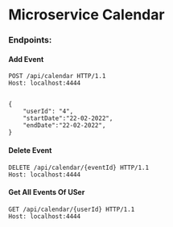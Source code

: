 # Microservice Calendar

### Endpoints:

#### Add Event

````
POST /api/calendar HTTP/1.1
Host: localhost:4444


{
    "userId": "4",
	"startDate":"22-02-2022",
    "endDate":"22-02-2022",
}
````

#### Delete Event

```
DELETE /api/calendar/{eventId} HTTP/1.1
Host: localhost:4444

```

#### Get All Events Of USer

```
GET /api/calendar/{userId} HTTP/1.1
Host: localhost:4444


```
